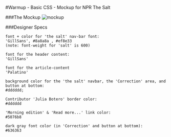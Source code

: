 #Warmup - Basic CSS - Mockup for NPR The Salt

###The Mockup
![mockup](./mockups/npr-basic-css-mockup.png)

###Designer Specs
```
font + color for 'the salt' nav-bar font:
'GillSans', #8a8a8a , #ef8e33 
(note: font-weight for 'salt' is 600)

font for the header content:
'GillSans'

font for the article-content
'Palatino'

background color for the 'the salt' navbar, the 'Correction' area, and button at bottom:
#dddddd;

Contributor 'Julia Botero' border color:
#dddddd

'Morning edition' & 'Read more...' link color:
#5076b8

dark gray font color (in 'Correction' and button at bottom):
#636363
```

